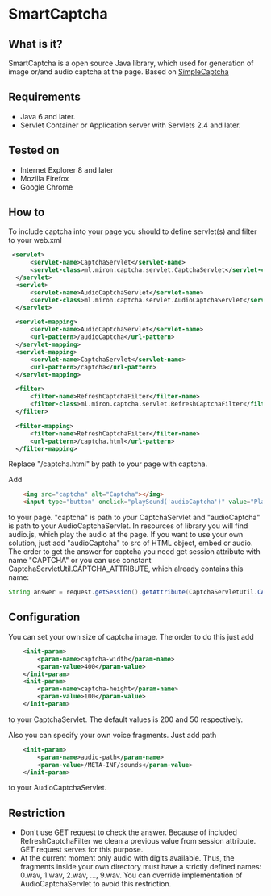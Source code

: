 SmartCaptcha
==========

## What is it?
 SmartCaptcha is a open source Java library, which used for generation of image or/and audio captcha at the page.
 Based on <a href="http://simplecaptcha.sourceforge.net/" target="_blank">SimpleCaptcha</a> 
 
## Requirements
* Java 6 and later.
* Servlet Container or Application server with Servlets 2.4 and later.

## Tested on
* Internet Explorer 8 and later
* Mozilla Firefox
* Google Chrome

## How to 
To include captcha into your page you should to define servlet(s) and filter to your web.xml
  ``` xml
   <servlet>
        <servlet-name>CaptchaServlet</servlet-name>
        <servlet-class>ml.miron.captcha.servlet.CaptchaServlet</servlet-class>
    </servlet>
    <servlet>
        <servlet-name>AudioCaptchaServlet</servlet-name>
        <servlet-class>ml.miron.captcha.servlet.AudioCaptchaServlet</servlet-class>
    </servlet>

    <servlet-mapping>
        <servlet-name>AudioCaptchaServlet</servlet-name>
        <url-pattern>/audioCaptcha</url-pattern>
    </servlet-mapping>
    <servlet-mapping>
        <servlet-name>CaptchaServlet</servlet-name>
        <url-pattern>/captcha</url-pattern>
    </servlet-mapping>

    <filter>
        <filter-name>RefreshCaptchaFilter</filter-name>
        <filter-class>ml.miron.captcha.servlet.RefreshCaptchaFilter</filter-class>
    </filter>

    <filter-mapping>
        <filter-name>RefreshCaptchaFilter</filter-name>
        <url-pattern>/captcha.html</url-pattern>
    </filter-mapping>
  ```
Replace "/captcha.html" by path to your page with captcha.

Add 
``` html
    <img src="captcha" alt="Captcha"></img>
    <input type="button" onclick="playSound('audioCaptcha')" value="Play"/>
```
to your page.
"captcha" is path to your CaptchaServlet and "audioCaptcha" is path to your AudioCaptchaServlet. 
In resources of library you will find audio.js, which play the audio at the page. 
If you want to use your own solution, just add "audioCaptcha" to src of HTML object, embed or audio.
The order to get the answer for captcha you need get session attribute with name "CAPTCHA" or you can use constant CaptchaServletUtil.CAPTCHA_ATTRIBUTE, which already contains this name:
``` java
String answer = request.getSession().getAttribute(CaptchaServletUtil.CAPTCHA_ATTRIBUTE);
``` 

## Configuration
You can set your own size of captcha image. The order to do this just add 
``` xml
    <init-param>
        <param-name>captcha-width</param-name>
        <param-value>400</param-value>
    </init-param>
    <init-param>
        <param-name>captcha-height</param-name>
        <param-value>100</param-value>
    </init-param>
```
to your CaptchaServlet. The default values is 200 and 50 respectively.

Also you can specify your own voice fragments. Just add path 
``` xml
    <init-param>
        <param-name>audio-path</param-name>
        <param-value>/META-INF/sounds</param-value>
    </init-param>
```
to your AudioCaptchaServlet. 

## Restriction
* Don't use GET request to check the answer. Because of included RefreshCaptchaFilter we clean a previous 
value from session attribute. GET request serves for this purpose.
* At the current moment only audio with digits available. Thus, the fragments inside your own directory must have a strictly defined names: 0.wav, 1.wav, 2.wav, ..., 9.wav. You can override implementation of AudioCaptchaServlet to avoid this restriction.
